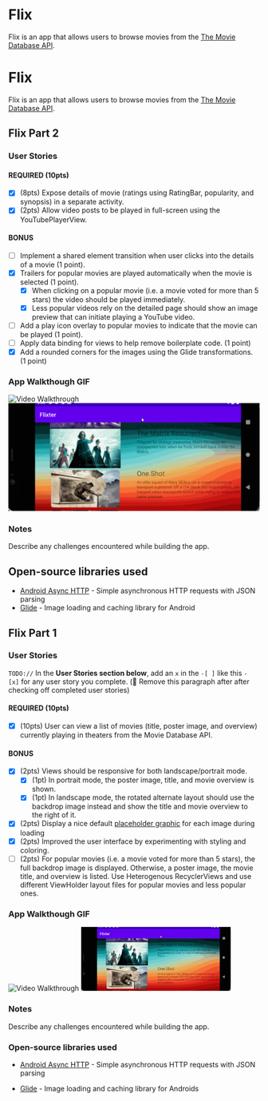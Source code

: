 # Flix
Flix is an app that allows users to browse movies from the [The Movie Database API](http://docs.themoviedb.apiary.io/#).

# Flix
Flix is an app that allows users to browse movies from the [The Movie Database API](http://docs.themoviedb.apiary.io/#).

## Flix Part 2

### User Stories

#### REQUIRED (10pts)

- [x] (8pts) Expose details of movie (ratings using RatingBar, popularity, and synopsis) in a separate activity.
- [x] (2pts) Allow video posts to be played in full-screen using the YouTubePlayerView.

#### BONUS

- [ ] Implement a shared element transition when user clicks into the details of a movie (1 point).
- [x] Trailers for popular movies are played automatically when the movie is selected (1 point).
  - [x] When clicking on a popular movie (i.e. a movie voted for more than 5 stars) the video should be played immediately.
  - [x] Less popular videos rely on the detailed page should show an image preview that can initiate playing a YouTube video.
- [ ] Add a play icon overlay to popular movies to indicate that the movie can be played (1 point).
- [ ] Apply data binding for views to help remove boilerplate code. (1 point)
- [x] Add a rounded corners for the images using the Glide transformations. (1 point)

### App Walkthough GIF

<img src='https://github.com/jjderz/codepath-flixter/blob/main/Portrait.gif?raw=true' title='Portrait Walkthrough' width='300' alt='Video Walkthrough' />
<img src='https://github.com/jjderz/codepath-flixter/blob/main/Landscape.gif?raw=true' title='Landscape Walkthrough' width='750' alt='Video Walkthrough' />

### Notes

Describe any challenges encountered while building the app.

## Open-source libraries used
- [Android Async HTTP](https://github.com/codepath/CPAsyncHttpClient) - Simple asynchronous HTTP requests with JSON parsing
- [Glide](https://github.com/bumptech/glide) - Image loading and caching library for Android

## Flix Part 1

### User Stories
`TODO://` In the **User Stories section below**, add an `x` in the `-[ ]` like this `- [x]` for any user story you complete. (🚫 Remove this paragraph after after checking off completed user stories)

#### REQUIRED (10pts)
- [x] (10pts) User can view a list of movies (title, poster image, and overview) currently playing in theaters from the Movie Database API.

#### BONUS
- [x] (2pts) Views should be responsive for both landscape/portrait mode.
   - [x] (1pt) In portrait mode, the poster image, title, and movie overview is shown.
   - [x] (1pt) In landscape mode, the rotated alternate layout should use the backdrop image instead and show the title and movie overview to the right of it.

- [x] (2pts) Display a nice default [placeholder graphic](https://guides.codepath.org/android/Displaying-Images-with-the-Glide-Library#advanced-usage) for each image during loading
- [x] (2pts) Improved the user interface by experimenting with styling and coloring.
- [ ] (2pts) For popular movies (i.e. a movie voted for more than 5 stars), the full backdrop image is displayed. Otherwise, a poster image, the movie title, and overview is listed. Use Heterogenous RecyclerViews and use different ViewHolder layout files for popular movies and less popular ones.

### App Walkthough GIF


<img src='https://github.com/jjderz/codepath-flixter/blob/main/Portrait.gif?raw=true' title='Portrait Walkthrough' width='300' alt='Video Walkthrough' />

<img src='https://github.com/jjderz/codepath-flixter/blob/main/Landscape.gif?raw=true' title='Landscape Walkthrough' width='300' alt='Video Walkthrough' />


### Notes
Describe any challenges encountered while building the app.

### Open-source libraries used

- [Android Async HTTP](https://github.com/codepath/CPAsyncHttpClient) - Simple asynchronous HTTP requests with JSON parsing

- [Glide](https://github.com/bumptech/glide) - Image loading and caching library for Androids

